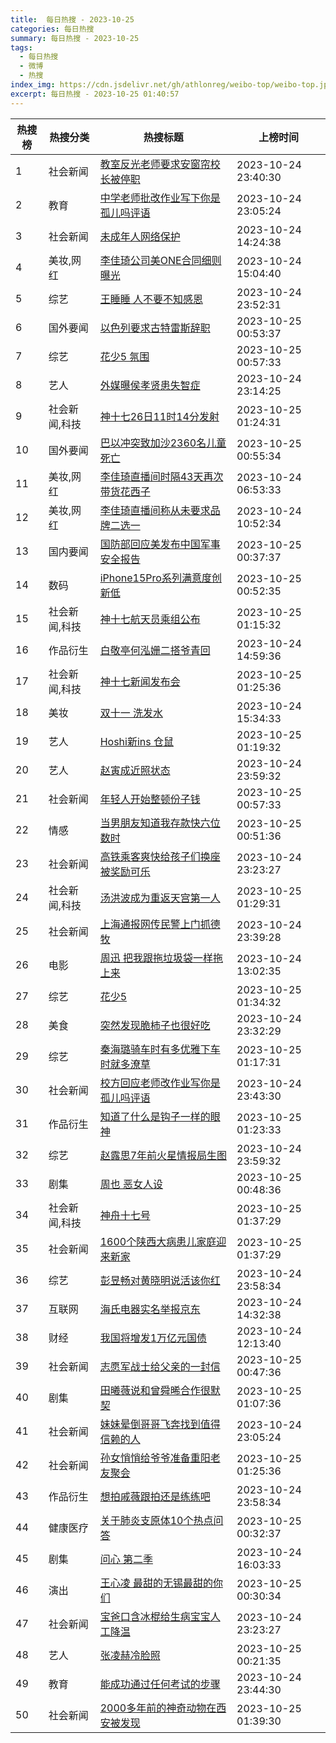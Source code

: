 ```yaml
---
title:  每日热搜 - 2023-10-25
categories: 每日热搜
summary: 每日热搜 - 2023-10-25
tags:
  - 每日热搜
  - 微博
  - 热搜
index_img: https://cdn.jsdelivr.net/gh/athlonreg/weibo-top/weibo-top.jpeg
excerpt: 每日热搜 - 2023-10-25 01:40:57
---
```


| 热搜榜 | 热搜分类 | 热搜标题 | 上榜时间 |
| --- | --- | --- | --- |
| 1 | 社会新闻 | [教室反光老师要求安窗帘校长被停职](https://s.weibo.com/weibo%3Fq%3D%2523%E6%95%99%E5%AE%A4%E5%8F%8D%E5%85%89%E8%80%81%E5%B8%88%E8%A6%81%E6%B1%82%E5%AE%89%E7%AA%97%E5%B8%98%E6%A0%A1%E9%95%BF%E8%A2%AB%E5%81%9C%E8%81%8C%2523) | 2023-10-24 23:40:30 | 
| 2 | 教育 | [中学老师批改作业写下你是孤儿吗评语](https://s.weibo.com/weibo%3Fq%3D%2523%E4%B8%AD%E5%AD%A6%E8%80%81%E5%B8%88%E6%89%B9%E6%94%B9%E4%BD%9C%E4%B8%9A%E5%86%99%E4%B8%8B%E4%BD%A0%E6%98%AF%E5%AD%A4%E5%84%BF%E5%90%97%E8%AF%84%E8%AF%AD%2523) | 2023-10-24 23:05:24 | 
| 3 | 社会新闻 | [未成年人网络保护](https://s.weibo.com/weibo%3Fq%3D%2523%E6%9C%AA%E6%88%90%E5%B9%B4%E4%BA%BA%E7%BD%91%E7%BB%9C%E4%BF%9D%E6%8A%A4%2523) | 2023-10-24 14:24:38 | 
| 4 | 美妆,网红 | [李佳琦公司美ONE合同细则曝光](https://s.weibo.com/weibo%3Fq%3D%2523%E6%9D%8E%E4%BD%B3%E7%90%A6%E5%85%AC%E5%8F%B8%E7%BE%8EONE%E5%90%88%E5%90%8C%E7%BB%86%E5%88%99%E6%9B%9D%E5%85%89%2523) | 2023-10-24 15:04:40 | 
| 5 | 综艺 | [王睡睡 人不要不知感恩](https://s.weibo.com/weibo%3Fq%3D%2523%E7%8E%8B%E7%9D%A1%E7%9D%A1%20%E4%BA%BA%E4%B8%8D%E8%A6%81%E4%B8%8D%E7%9F%A5%E6%84%9F%E6%81%A9%2523) | 2023-10-24 23:52:31 | 
| 6 | 国外要闻 | [以色列要求古特雷斯辞职](https://s.weibo.com/weibo%3Fq%3D%2523%E4%BB%A5%E8%89%B2%E5%88%97%E8%A6%81%E6%B1%82%E5%8F%A4%E7%89%B9%E9%9B%B7%E6%96%AF%E8%BE%9E%E8%81%8C%2523) | 2023-10-25 00:53:37 | 
| 7 | 综艺 | [花少5 氛围](https://s.weibo.com/weibo%3Fq%3D%2523%E8%8A%B1%E5%B0%915%20%E6%B0%9B%E5%9B%B4%2523) | 2023-10-25 00:57:33 | 
| 8 | 艺人 | [外媒曝侯孝贤患失智症](https://s.weibo.com/weibo%3Fq%3D%2523%E5%A4%96%E5%AA%92%E6%9B%9D%E4%BE%AF%E5%AD%9D%E8%B4%A4%E6%82%A3%E5%A4%B1%E6%99%BA%E7%97%87%2523) | 2023-10-24 23:14:25 | 
| 9 | 社会新闻,科技 | [神十七26日11时14分发射](https://s.weibo.com/weibo%3Fq%3D%2523%E7%A5%9E%E5%8D%81%E4%B8%8326%E6%97%A511%E6%97%B614%E5%88%86%E5%8F%91%E5%B0%84%2523) | 2023-10-25 01:24:31 | 
| 10 | 国外要闻 | [巴以冲突致加沙2360名儿童死亡](https://s.weibo.com/weibo%3Fq%3D%2523%E5%B7%B4%E4%BB%A5%E5%86%B2%E7%AA%81%E8%87%B4%E5%8A%A0%E6%B2%992360%E5%90%8D%E5%84%BF%E7%AB%A5%E6%AD%BB%E4%BA%A1%2523) | 2023-10-25 00:55:34 | 
| 11 | 美妆,网红 | [李佳琦直播间时隔43天再次带货花西子](https://s.weibo.com/weibo%3Fq%3D%2523%E6%9D%8E%E4%BD%B3%E7%90%A6%E7%9B%B4%E6%92%AD%E9%97%B4%E6%97%B6%E9%9A%9443%E5%A4%A9%E5%86%8D%E6%AC%A1%E5%B8%A6%E8%B4%A7%E8%8A%B1%E8%A5%BF%E5%AD%90%2523) | 2023-10-24 06:53:33 | 
| 12 | 美妆,网红 | [李佳琦直播间称从未要求品牌二选一](https://s.weibo.com/weibo%3Fq%3D%2523%E6%9D%8E%E4%BD%B3%E7%90%A6%E7%9B%B4%E6%92%AD%E9%97%B4%E7%A7%B0%E4%BB%8E%E6%9C%AA%E8%A6%81%E6%B1%82%E5%93%81%E7%89%8C%E4%BA%8C%E9%80%89%E4%B8%80%2523) | 2023-10-24 10:52:34 | 
| 13 | 国内要闻 | [国防部回应美发布中国军事安全报告](https://s.weibo.com/weibo%3Fq%3D%2523%E5%9B%BD%E9%98%B2%E9%83%A8%E5%9B%9E%E5%BA%94%E7%BE%8E%E5%8F%91%E5%B8%83%E4%B8%AD%E5%9B%BD%E5%86%9B%E4%BA%8B%E5%AE%89%E5%85%A8%E6%8A%A5%E5%91%8A%2523) | 2023-10-25 00:37:37 | 
| 14 | 数码 | [iPhone15Pro系列满意度创新低](https://s.weibo.com/weibo%3Fq%3D%2523iPhone15Pro%E7%B3%BB%E5%88%97%E6%BB%A1%E6%84%8F%E5%BA%A6%E5%88%9B%E6%96%B0%E4%BD%8E%2523) | 2023-10-25 00:52:35 | 
| 15 | 社会新闻,科技 | [神十七航天员乘组公布](https://s.weibo.com/weibo%3Fq%3D%2523%E7%A5%9E%E5%8D%81%E4%B8%83%E8%88%AA%E5%A4%A9%E5%91%98%E4%B9%98%E7%BB%84%E5%85%AC%E5%B8%83%2523) | 2023-10-25 01:15:32 | 
| 16 | 作品衍生 | [白敬亭何泓姗二搭爷青回](https://s.weibo.com/weibo%3Fq%3D%2523%E7%99%BD%E6%95%AC%E4%BA%AD%E4%BD%95%E6%B3%93%E5%A7%97%E4%BA%8C%E6%90%AD%E7%88%B7%E9%9D%92%E5%9B%9E%2523) | 2023-10-24 14:59:36 | 
| 17 | 社会新闻,科技 | [神十七新闻发布会](https://s.weibo.com/weibo%3Fq%3D%2523%E7%A5%9E%E5%8D%81%E4%B8%83%E6%96%B0%E9%97%BB%E5%8F%91%E5%B8%83%E4%BC%9A%2523) | 2023-10-25 01:25:36 | 
| 18 | 美妆 | [双十一 洗发水](https://s.weibo.com/weibo%3Fq%3D%2523%E5%8F%8C%E5%8D%81%E4%B8%80%20%E6%B4%97%E5%8F%91%E6%B0%B4%2523) | 2023-10-24 15:34:33 | 
| 19 | 艺人 | [Hoshi新ins 仓鼠](https://s.weibo.com/weibo%3Fq%3D%2523Hoshi%E6%96%B0ins%20%E4%BB%93%E9%BC%A0%2523) | 2023-10-25 01:19:32 | 
| 20 | 艺人 | [赵寅成近照状态](https://s.weibo.com/weibo%3Fq%3D%2523%E8%B5%B5%E5%AF%85%E6%88%90%E8%BF%91%E7%85%A7%E7%8A%B6%E6%80%81%2523) | 2023-10-24 23:59:32 | 
| 21 | 社会新闻 | [年轻人开始整顿份子钱](https://s.weibo.com/weibo%3Fq%3D%2523%E5%B9%B4%E8%BD%BB%E4%BA%BA%E5%BC%80%E5%A7%8B%E6%95%B4%E9%A1%BF%E4%BB%BD%E5%AD%90%E9%92%B1%2523) | 2023-10-25 00:57:33 | 
| 22 | 情感 | [当男朋友知道我存款快六位数时](https://s.weibo.com/weibo%3Fq%3D%2523%E5%BD%93%E7%94%B7%E6%9C%8B%E5%8F%8B%E7%9F%A5%E9%81%93%E6%88%91%E5%AD%98%E6%AC%BE%E5%BF%AB%E5%85%AD%E4%BD%8D%E6%95%B0%E6%97%B6%2523) | 2023-10-25 00:51:36 | 
| 23 | 社会新闻 | [高铁乘客爽快给孩子们换座被奖励可乐](https://s.weibo.com/weibo%3Fq%3D%2523%E9%AB%98%E9%93%81%E4%B9%98%E5%AE%A2%E7%88%BD%E5%BF%AB%E7%BB%99%E5%AD%A9%E5%AD%90%E4%BB%AC%E6%8D%A2%E5%BA%A7%E8%A2%AB%E5%A5%96%E5%8A%B1%E5%8F%AF%E4%B9%90%2523) | 2023-10-24 23:23:27 | 
| 24 | 社会新闻,科技 | [汤洪波成为重返天宫第一人](https://s.weibo.com/weibo%3Fq%3D%2523%E6%B1%A4%E6%B4%AA%E6%B3%A2%E6%88%90%E4%B8%BA%E9%87%8D%E8%BF%94%E5%A4%A9%E5%AE%AB%E7%AC%AC%E4%B8%80%E4%BA%BA%2523) | 2023-10-25 01:29:31 | 
| 25 | 社会新闻 | [上海通报网传民警上门抓德牧](https://s.weibo.com/weibo%3Fq%3D%2523%E4%B8%8A%E6%B5%B7%E9%80%9A%E6%8A%A5%E7%BD%91%E4%BC%A0%E6%B0%91%E8%AD%A6%E4%B8%8A%E9%97%A8%E6%8A%93%E5%BE%B7%E7%89%A7%2523) | 2023-10-24 23:39:28 | 
| 26 | 电影 | [周迅 把我跟拖垃圾袋一样拖上来](https://s.weibo.com/weibo%3Fq%3D%2523%E5%91%A8%E8%BF%85%20%E6%8A%8A%E6%88%91%E8%B7%9F%E6%8B%96%E5%9E%83%E5%9C%BE%E8%A2%8B%E4%B8%80%E6%A0%B7%E6%8B%96%E4%B8%8A%E6%9D%A5%2523) | 2023-10-24 13:02:35 | 
| 27 | 综艺 | [花少5](https://s.weibo.com/weibo%3Fq%3D%2523%E8%8A%B1%E5%B0%915%2523) | 2023-10-25 01:34:32 | 
| 28 | 美食 | [突然发现脆柿子也很好吃](https://s.weibo.com/weibo%3Fq%3D%2523%E7%AA%81%E7%84%B6%E5%8F%91%E7%8E%B0%E8%84%86%E6%9F%BF%E5%AD%90%E4%B9%9F%E5%BE%88%E5%A5%BD%E5%90%83%2523) | 2023-10-24 23:32:29 | 
| 29 | 综艺 | [秦海璐骑车时有多优雅下车时就多潦草](https://s.weibo.com/weibo%3Fq%3D%2523%E7%A7%A6%E6%B5%B7%E7%92%90%E9%AA%91%E8%BD%A6%E6%97%B6%E6%9C%89%E5%A4%9A%E4%BC%98%E9%9B%85%E4%B8%8B%E8%BD%A6%E6%97%B6%E5%B0%B1%E5%A4%9A%E6%BD%A6%E8%8D%89%2523) | 2023-10-25 01:17:31 | 
| 30 | 社会新闻 | [校方回应老师改作业写你是孤儿吗评语](https://s.weibo.com/weibo%3Fq%3D%2523%E6%A0%A1%E6%96%B9%E5%9B%9E%E5%BA%94%E8%80%81%E5%B8%88%E6%94%B9%E4%BD%9C%E4%B8%9A%E5%86%99%E4%BD%A0%E6%98%AF%E5%AD%A4%E5%84%BF%E5%90%97%E8%AF%84%E8%AF%AD%2523) | 2023-10-24 23:43:30 | 
| 31 | 作品衍生 | [知道了什么是钩子一样的眼神](https://s.weibo.com/weibo%3Fq%3D%2523%E7%9F%A5%E9%81%93%E4%BA%86%E4%BB%80%E4%B9%88%E6%98%AF%E9%92%A9%E5%AD%90%E4%B8%80%E6%A0%B7%E7%9A%84%E7%9C%BC%E7%A5%9E%2523) | 2023-10-25 01:23:33 | 
| 32 | 综艺 | [赵露思7年前火星情报局生图](https://s.weibo.com/weibo%3Fq%3D%2523%E8%B5%B5%E9%9C%B2%E6%80%9D7%E5%B9%B4%E5%89%8D%E7%81%AB%E6%98%9F%E6%83%85%E6%8A%A5%E5%B1%80%E7%94%9F%E5%9B%BE%2523) | 2023-10-24 23:59:32 | 
| 33 | 剧集 | [周也 恶女人设](https://s.weibo.com/weibo%3Fq%3D%2523%E5%91%A8%E4%B9%9F%20%E6%81%B6%E5%A5%B3%E4%BA%BA%E8%AE%BE%2523) | 2023-10-25 00:48:36 | 
| 34 | 社会新闻,科技 | [神舟十七号](https://s.weibo.com/weibo%3Fq%3D%2523%E7%A5%9E%E8%88%9F%E5%8D%81%E4%B8%83%E5%8F%B7%2523) | 2023-10-25 01:37:29 | 
| 35 | 社会新闻 | [1600个陕西大病患儿家庭迎来新家](https://s.weibo.com/weibo%3Fq%3D%25231600%E4%B8%AA%E9%99%95%E8%A5%BF%E5%A4%A7%E7%97%85%E6%82%A3%E5%84%BF%E5%AE%B6%E5%BA%AD%E8%BF%8E%E6%9D%A5%E6%96%B0%E5%AE%B6%2523) | 2023-10-25 01:37:29 | 
| 36 | 综艺 | [彭昱畅对黄晓明说活该你红](https://s.weibo.com/weibo%3Fq%3D%2523%E5%BD%AD%E6%98%B1%E7%95%85%E5%AF%B9%E9%BB%84%E6%99%93%E6%98%8E%E8%AF%B4%E6%B4%BB%E8%AF%A5%E4%BD%A0%E7%BA%A2%2523) | 2023-10-24 23:58:34 | 
| 37 | 互联网 | [海氏电器实名举报京东](https://s.weibo.com/weibo%3Fq%3D%2523%E6%B5%B7%E6%B0%8F%E7%94%B5%E5%99%A8%E5%AE%9E%E5%90%8D%E4%B8%BE%E6%8A%A5%E4%BA%AC%E4%B8%9C%2523) | 2023-10-24 14:32:38 | 
| 38 | 财经 | [我国将增发1万亿元国债](https://s.weibo.com/weibo%3Fq%3D%2523%E6%88%91%E5%9B%BD%E5%B0%86%E5%A2%9E%E5%8F%911%E4%B8%87%E4%BA%BF%E5%85%83%E5%9B%BD%E5%80%BA%2523) | 2023-10-24 12:13:40 | 
| 39 | 社会新闻 | [志愿军战士给父亲的一封信](https://s.weibo.com/weibo%3Fq%3D%2523%E5%BF%97%E6%84%BF%E5%86%9B%E6%88%98%E5%A3%AB%E7%BB%99%E7%88%B6%E4%BA%B2%E7%9A%84%E4%B8%80%E5%B0%81%E4%BF%A1%2523) | 2023-10-25 00:47:36 | 
| 40 | 剧集 | [田曦薇说和曾舜晞合作很默契](https://s.weibo.com/weibo%3Fq%3D%2523%E7%94%B0%E6%9B%A6%E8%96%87%E8%AF%B4%E5%92%8C%E6%9B%BE%E8%88%9C%E6%99%9E%E5%90%88%E4%BD%9C%E5%BE%88%E9%BB%98%E5%A5%91%2523) | 2023-10-25 01:07:36 | 
| 41 | 社会新闻 | [妹妹晕倒哥哥飞奔找到值得信赖的人](https://s.weibo.com/weibo%3Fq%3D%2523%E5%A6%B9%E5%A6%B9%E6%99%95%E5%80%92%E5%93%A5%E5%93%A5%E9%A3%9E%E5%A5%94%E6%89%BE%E5%88%B0%E5%80%BC%E5%BE%97%E4%BF%A1%E8%B5%96%E7%9A%84%E4%BA%BA%2523) | 2023-10-24 23:05:24 | 
| 42 | 社会新闻 | [孙女悄悄给爷爷准备重阳老友聚会](https://s.weibo.com/weibo%3Fq%3D%2523%E5%AD%99%E5%A5%B3%E6%82%84%E6%82%84%E7%BB%99%E7%88%B7%E7%88%B7%E5%87%86%E5%A4%87%E9%87%8D%E9%98%B3%E8%80%81%E5%8F%8B%E8%81%9A%E4%BC%9A%2523) | 2023-10-25 01:25:36 | 
| 43 | 作品衍生 | [想拍戚薇跟拍还是练练吧](https://s.weibo.com/weibo%3Fq%3D%2523%E6%83%B3%E6%8B%8D%E6%88%9A%E8%96%87%E8%B7%9F%E6%8B%8D%E8%BF%98%E6%98%AF%E7%BB%83%E7%BB%83%E5%90%A7%2523) | 2023-10-24 23:58:34 | 
| 44 | 健康医疗 | [关于肺炎支原体10个热点问答](https://s.weibo.com/weibo%3Fq%3D%2523%E5%85%B3%E4%BA%8E%E8%82%BA%E7%82%8E%E6%94%AF%E5%8E%9F%E4%BD%9310%E4%B8%AA%E7%83%AD%E7%82%B9%E9%97%AE%E7%AD%94%2523) | 2023-10-25 00:32:37 | 
| 45 | 剧集 | [问心 第二季](https://s.weibo.com/weibo%3Fq%3D%2523%E9%97%AE%E5%BF%83%20%E7%AC%AC%E4%BA%8C%E5%AD%A3%2523) | 2023-10-24 16:03:33 | 
| 46 | 演出 | [王心凌 最甜的无锡最甜的你们](https://s.weibo.com/weibo%3Fq%3D%2523%E7%8E%8B%E5%BF%83%E5%87%8C%20%E6%9C%80%E7%94%9C%E7%9A%84%E6%97%A0%E9%94%A1%E6%9C%80%E7%94%9C%E7%9A%84%E4%BD%A0%E4%BB%AC%2523) | 2023-10-25 00:30:34 | 
| 47 | 社会新闻 | [宝爸口含冰棍给生病宝宝人工降温](https://s.weibo.com/weibo%3Fq%3D%2523%E5%AE%9D%E7%88%B8%E5%8F%A3%E5%90%AB%E5%86%B0%E6%A3%8D%E7%BB%99%E7%94%9F%E7%97%85%E5%AE%9D%E5%AE%9D%E4%BA%BA%E5%B7%A5%E9%99%8D%E6%B8%A9%2523) | 2023-10-24 23:23:27 | 
| 48 | 艺人 | [张凌赫冷脸照](https://s.weibo.com/weibo%3Fq%3D%2523%E5%BC%A0%E5%87%8C%E8%B5%AB%E5%86%B7%E8%84%B8%E7%85%A7%2523) | 2023-10-25 00:21:35 | 
| 49 | 教育 | [能成功通过任何考试的步骤](https://s.weibo.com/weibo%3Fq%3D%2523%E8%83%BD%E6%88%90%E5%8A%9F%E9%80%9A%E8%BF%87%E4%BB%BB%E4%BD%95%E8%80%83%E8%AF%95%E7%9A%84%E6%AD%A5%E9%AA%A4%2523) | 2023-10-24 23:44:30 | 
| 50 | 社会新闻 | [2000多年前的神奇动物在西安被发现](https://s.weibo.com/weibo%3Fq%3D%25232000%E5%A4%9A%E5%B9%B4%E5%89%8D%E7%9A%84%E7%A5%9E%E5%A5%87%E5%8A%A8%E7%89%A9%E5%9C%A8%E8%A5%BF%E5%AE%89%E8%A2%AB%E5%8F%91%E7%8E%B0%2523) | 2023-10-25 01:39:30 | 
